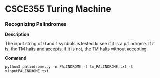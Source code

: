 # CSCE355 Turing Machine

### Recognizing Palindromes

**Description**

The input string of 0 and 1 symbols is tested
to see if it is a palindrome. If it is, the TM halts and accepts. If it is
not, the TM halts without accepting.

**Command**

```
python3 palindrome.py -n PALINDROME -f tm_PALINDROME.txt -t xinputPALINDROME.txt
```
